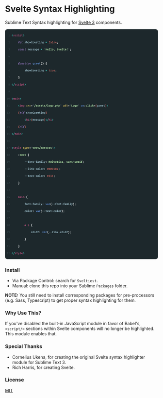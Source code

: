 # Svelte Syntax Highlighting

Sublime Text Syntax highlighting for [Svelte 3](https://svelte.dev) components.

<img src="media/hello-world-3.png"/>

### Install

- Via Package Control: search for `Sveltiest`.
- Manual: clone this repo into your Sublime `Packages` folder.

**NOTE:** You still need to install corresponding packages for pre-processors (e.g. Sass, Typescript) to get proper syntax highlighting for them.

### Why Use This?

If you've disabled the built-in JavaScript module in favor of Babel's, `<script/>` sections within Svelte components will no longer be highlighted. This module enables that.

### Special Thanks

- Cornelius Ukena, for creating the original Svelte syntax highlighter module for Sublime Text 3.
- Rich Harris, for creating Svelte.

### License

[MIT](https://opensource.org/licenses/MIT)

